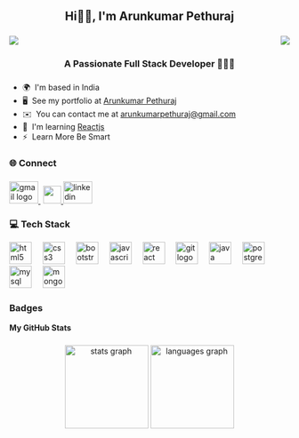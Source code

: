<h2 align="center"> Hi👋🏻, I'm Arunkumar Pethuraj</h2>

###

<img align="left" src="https://visitor-badge.laobi.icu/badge?page_id=Arunkumar-Pethuraj.Arunkumar-Pethuraj&left_color=dimgrey&right_color=teal&left_text=Profile%20Views"  />

###

<a href="https://www.github.com/Arunkumar-Pethuraj" target="_blank" rel="noreferrer">
<img align="right" src="https://img.shields.io/github/followers/Arunkumar-Pethuraj?logo=github&style=for-the-badge&color=0891b2&labelColor=1c1917" /></a>

###

<br clear="both">

<h3 align="center">A Passionate Full Stack Developer 👨🏻‍💻</h3>

###

* 🌍  I'm based in India
* 🖥️  See my portfolio at [Arunkumar Pethuraj](https://arunkumarpethuraj.netlify.app/)
* ✉️  You can contact me at [arunkumarpethuraj@gmail.com](mailto:arunkumarpethuraj@gmail.com)
* 🧠  I'm learning [Reactjs](https://react.dev/)
* ⚡  Learn More Be Smart

###

<h3 align="left">🌐 Connect</h3>

###

  <a href="arunkumarpethuraj@gmail.com" target="_blank">
    <img src="https://raw.githubusercontent.com/maurodesouza/profile-readme-generator/master/src/assets/icons/social/gmail/default.svg" width="52" height="40" alt="gmail logo"  />
  </a>
  
  <a href="https://www.github.com/Arunkumar-Pethuraj" target="_blank" rel="noreferrer">
   <picture style="margin-left: 5px"> 
   <source media="(prefers-color-scheme: dark)" srcset="https://raw.githubusercontent.com/danielcranney/readme-generator/main/public/icons/socials/github-dark.svg" /> 
   <source media="(prefers-color-scheme: light)" srcset="https://raw.githubusercontent.com/danielcranney/readme-generator/main/public/icons/socials/github.svg" /> 
   <img src="https://raw.githubusercontent.com/danielcranney/readme-generator/main/public/icons/socials/github.svg" width="32" height="32" /> 
   </picture> 
 </a> 
    
  <a href="https://www.linkedin.com/in/arunkumar-pethuraj" target="_blank">
    <img src="https://raw.githubusercontent.com/maurodesouza/profile-readme-generator/master/src/assets/icons/social/linkedin/default.svg" width="52" height="40" alt="linkedin logo"  />
  </a>
 
###

<h3 align="left">💻 Tech Stack</h3>

<div align="left">
  <img src="https://cdn.jsdelivr.net/gh/devicons/devicon/icons/html5/html5-original.svg" height="40" alt="html5 logo"  />
  <img width="12" />
  <img src="https://cdn.jsdelivr.net/gh/devicons/devicon/icons/css3/css3-original.svg" height="40" alt="css3 logo"  />
  <img width="12" />
  <img src="https://cdn.jsdelivr.net/gh/devicons/devicon/icons/bootstrap/bootstrap-original.svg" height="40" alt="bootstrap logo"  />
  <img width="12" />
  <img src="https://cdn.jsdelivr.net/gh/devicons/devicon/icons/javascript/javascript-original.svg" height="40" alt="javascript logo"  />
  <img width="12" />
  <img src="https://cdn.jsdelivr.net/gh/devicons/devicon/icons/react/react-original.svg" height="40" alt="react logo"  />
  <img width="12" />
  <img src="https://cdn.jsdelivr.net/gh/devicons/devicon/icons/git/git-original.svg" height="40" alt="git logo"  />
  <img width="12" />
  <img src="https://cdn.jsdelivr.net/gh/devicons/devicon/icons/java/java-original.svg" height="40" alt="java logo"  />
  <img width="12" />
  <img src="https://cdn.jsdelivr.net/gh/devicons/devicon/icons/postgresql/postgresql-original.svg" height="40" alt="postgresql logo"  />
  <img width="12" />
  <img src="https://cdn.jsdelivr.net/gh/devicons/devicon/icons/mysql/mysql-original.svg" height="40" alt="mysql logo"  />
  <img width="12" />
  <img src="https://cdn.jsdelivr.net/gh/devicons/devicon/icons/mongodb/mongodb-original.svg" height="40" alt="mongodb logo"  />
</div>

### Badges

<b>My GitHub Stats</b>

###

<div align="center">
  <img src="https://github-readme-stats.vercel.app/api?username=Arunkumar-Pethuraj&hide_title=false&hide_rank=false&show_icons=true&include_all_commits=true&count_private=true&disable_animations=false&theme=gotham&locale=en&hide_border=true&order=1" height="150" alt="stats graph"  />
  <img src="https://github-readme-stats.vercel.app/api/top-langs?username=Arunkumar-Pethuraj&locale=en&hide_title=false&layout=compact&card_width=320&langs_count=10&theme=gotham&hide_border=true&order=2" height="150" alt="languages graph"  />
</div>

###
